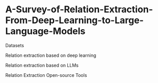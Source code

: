 # A-Survey-of-Relation-Extraction-From-Deep-Learning-to-Large-Language-Models

Datasets


Relation extraction based on deep learning


Relation extraction based on LLMs


Relation Extraction Open-source Tools
